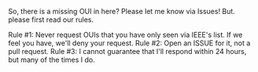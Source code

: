 So, there is a missing OUI in here? Please let me know via Issues! But. please first read our rules.

Rule #1: Never request OUIs that you have only seen via IEEE's list. If we feel you have, we'll deny your request.
Rule #2: Open an ISSUE for it, not a pull request.
Rule #3: I cannot guarantee that I'll respond within 24 hours, but many of the times I do.
